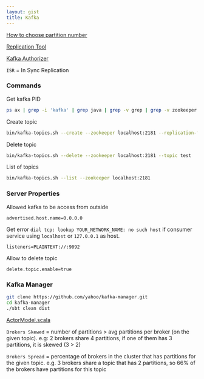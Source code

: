 ```yaml
---
layout: gist
title: Kafka
---
```


[How to choose partition number](https://www.confluent.io/blog/how-to-choose-the-number-of-topicspartitions-in-a-kafka-cluster/)

[Replication Tool](https://cwiki.apache.org/confluence/display/KAFKA/Replication+tools)

[Kafka Authorizer](https://cwiki.apache.org/confluence/display/KAFKA/Kafka+Authorization+Command+Line+Interface)

`ISR` = In Sync Replication

### Commands

Get kafka PID
```sh
ps ax | grep -i 'kafka' | grep java | grep -v grep | grep -v zookeeper | awk '{print $1}'
```

Create topic
```sh
bin/kafka-topics.sh --create --zookeeper localhost:2181 --replication-factor 1 --partitions 1 --topic test
```

Delete topic
```sh
bin/kafka-topics.sh --delete --zookeeper localhost:2181 --topic test
```

List of topics
```sh
bin/kafka-topics.sh --list --zookeeper localhost:2181
```

### Server Properties

Allowed kafka to be access from outside
```properties
advertised.host.name=0.0.0.0
```

Get error `dial tcp: lookup YOUR_NETWORK_NAME: no such host` if consumer service using `localhost` or `127.0.0.1` as host. 
```properties
listeners=PLAINTEXT://:9092 
``` 

Allow to delete topic
```properties
delete.topic.enable=true
```


### Kafka Manager

```sh
git clone https://github.com/yahoo/kafka-manager.git
cd kafka-manager
./sbt clean dist
```


[ActorModel.scala](https://github.com/yahoo/kafka-manager/blob/5edd5e96ac4a8a3701b8e01922e256c052ce3f29/app/kafka/manager/model/ActorModel.scala#L416-L420)

`Brokers Skewed` = number of partitions > avg partitions per broker (on the given topic).
  e.g: 2 brokers share 4 partitions, if one of them has 3 partitions, it is skewed (3 > 2)

`Brokers Spread` = percentage of brokers in the cluster that has partitions for the given topic.
e.g. 3 brokers share a topic that has 2 partitions, so 66% of the brokers have partitions for this topic
